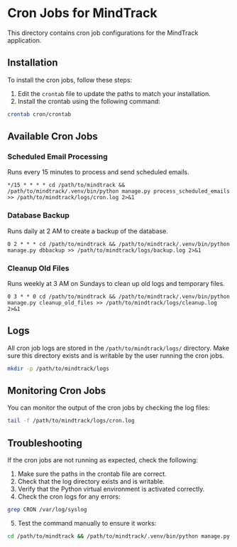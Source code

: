 # Cron Jobs for MindTrack

This directory contains cron job configurations for the MindTrack application.

## Installation

To install the cron jobs, follow these steps:

1. Edit the `crontab` file to update the paths to match your installation.
2. Install the crontab using the following command:

```bash
crontab cron/crontab
```

## Available Cron Jobs

### Scheduled Email Processing

Runs every 15 minutes to process and send scheduled emails.

```
*/15 * * * * cd /path/to/mindtrack && /path/to/mindtrack/.venv/bin/python manage.py process_scheduled_emails >> /path/to/mindtrack/logs/cron.log 2>&1
```

### Database Backup

Runs daily at 2 AM to create a backup of the database.

```
0 2 * * * cd /path/to/mindtrack && /path/to/mindtrack/.venv/bin/python manage.py dbbackup >> /path/to/mindtrack/logs/backup.log 2>&1
```

### Cleanup Old Files

Runs weekly at 3 AM on Sundays to clean up old logs and temporary files.

```
0 3 * * 0 cd /path/to/mindtrack && /path/to/mindtrack/.venv/bin/python manage.py cleanup_old_files >> /path/to/mindtrack/logs/cleanup.log 2>&1
```

## Logs

All cron job logs are stored in the `/path/to/mindtrack/logs/` directory. Make sure this directory exists and is writable by the user running the cron jobs.

```bash
mkdir -p /path/to/mindtrack/logs
```

## Monitoring Cron Jobs

You can monitor the output of the cron jobs by checking the log files:

```bash
tail -f /path/to/mindtrack/logs/cron.log
```

## Troubleshooting

If the cron jobs are not running as expected, check the following:

1. Make sure the paths in the crontab file are correct.
2. Check that the log directory exists and is writable.
3. Verify that the Python virtual environment is activated correctly.
4. Check the cron logs for any errors:

```bash
grep CRON /var/log/syslog
```

5. Test the command manually to ensure it works:

```bash
cd /path/to/mindtrack && /path/to/mindtrack/.venv/bin/python manage.py process_scheduled_emails
```
